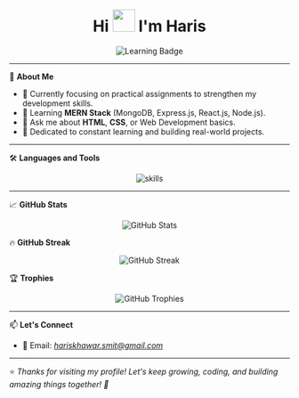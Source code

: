 <h1 align="center">
  Hi <img src="https://raw.githubusercontent.com/MartinHeinz/MartinHeinz/master/wave.gif" width="40px" style="display:inline;"> I'm Haris
</h1>


<p align="center">
  <img src="https://img.shields.io/badge/Currently%20Learning-MERN%20Stack-blue?style=for-the-badge&logo=react" alt="Learning Badge" />
</p>

---

🌟 **About Me**  
- 🔭 Currently focusing on practical assignments to strengthen my development skills.  
- 🌱 Learning **MERN Stack** (MongoDB, Express.js, React.js, Node.js).  
- 💬 Ask me about **HTML**, **CSS**, or Web Development basics.  
- 🎯 Dedicated to constant learning and building real-world projects.

---

🛠️ **Languages and Tools**  
<p align="center">
  <img src="https://skillicons.dev/icons?i=html,css,js,react,nodejs,mongodb,git,github" alt="skills" />
</p>

---

📈 **GitHub Stats**  
<p align="center">
  <img src="https://github-readme-stats.vercel.app/api?username=haris-khawar&show_icons=true&theme=radical" alt="GitHub Stats" />
</p>

🔥 **GitHub Streak**  
<p align="center">
  <img src="https://streak-stats.demolab.com?user=haris-khawar&theme=radical&hide_border=true" alt="GitHub Streak" />
</p>

🏆 **Trophies**  
<p align="center">
  <img src="https://github-profile-trophy.vercel.app/?username=haris-khawar&theme=radical&no-frame=true&margin-w=15" alt="GitHub Trophies" />
</p>

---

📫 **Let's Connect**
- 📧 Email: *hariskhawar.smit@gmail.com*

---

⭐️ *Thanks for visiting my profile! Let's keep growing, coding, and building amazing things together! 🚀*

